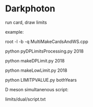 # Darkphoton
run card, draw limits

example:

root -l -b -q MultiMakeCardsAndWS.cpp

python pyDPLimitsProcessing.py 2018

python makeDPLimit.py 2018

python makeLowLimit.py 2018

python LIMITPVALUE.py bothYears

D meson simultanenous script:

limits/dual/script.txt
